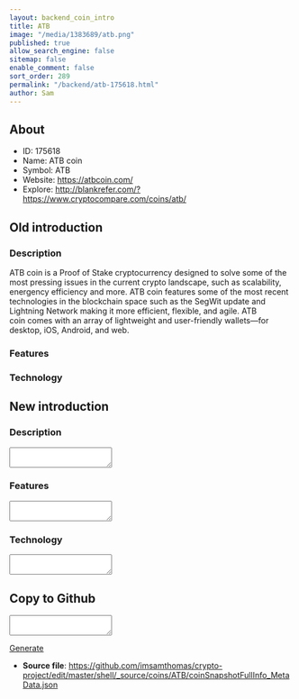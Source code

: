 ```yaml
---
layout: backend_coin_intro
title: ATB
image: "/media/1383689/atb.png"
published: true
allow_search_engine: false
sitemap: false
enable_comment: false
sort_order: 289
permalink: "/backend/atb-175618.html"
author: Sam
---
```


## About

- ID: 175618
- Name: ATB coin
- Symbol: ATB
- Website: https://atbcoin.com/
- Explore: http://blankrefer.com/?https://www.cryptocompare.com/coins/atb/


## Old introduction

### Description

<div data-canvas-width="769.0433333333327">ATB coin is a Proof of Stake cryptocurrency designed to solve some of the most pressing issues in the current crypto landscape, such as scalability, energency efficiency and more. ATB coin features some of the most recent technologies in the blockchain space such as the SegWit update and Lightning Network making it more efficient, flexible, and agile. ATB coin <span>comes with an array of lightweight and user-friendly wallets—for desktop, iOS, Android, and web.</span></div><div data-canvas-width="805.186666666666"><span></span></div><div data-canvas-width="805.186666666666"></div>

### Features


### Technology




## New introduction


### Description
<textarea id="meta_description" name="description"></textarea>

### Features
<textarea id="meta_features" name="features"></textarea>

### Technology
<textarea id="meta_technology" name="technology"></textarea>


## Copy to Github

<textarea id="coinsnapshotfullinfo_metadata"></textarea>

<a href="#gen" onclick="generateMetaDatJson()">Generate</a>

- **Source file**: <a href="https://github.com/imsamthomas/crypto-project/edit/master/shell/_source/coins/ATB/coinSnapshotFullInfo_MetaData.json">https://github.com/imsamthomas/crypto-project/edit/master/shell/_source/coins/ATB/coinSnapshotFullInfo_MetaData.json</a>

